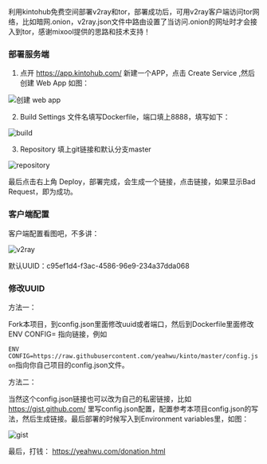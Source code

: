 利用kintohub免费空间部署v2ray和tor，部署成功后，可用v2ray客户端访问tor网络，比如暗网.onion，v2ray.json文件中路由设置了当访问.onion的网址时才会接入到tor，感谢mixool提供的思路和技术支持！

### 部署服务端
1. 点开 https://app.kintohub.com/ 新建一个APP，点击 Create Service ,然后创建 Web App 如图：

![创建 web app](/img/kinto2.PNG)

2. Build Settings 文件名填写Dockerfile，端口填上8888，填写如下：

![build](/img/kinto.PNG)

3. Repository 填上git链接和默认分支master

![repository](/img/kinto1.PNG)

最后点击右上角 Deploy，部署完成，会生成一个链接，点击链接，如果显示Bad Request，即为成功。

### 客户端配置

客户端配置看图吧，不多讲：

![v2ray](/img/kinto3.jpg)

默认UUID：c95ef1d4-f3ac-4586-96e9-234a37dda068

### 修改UUID
方法一：

Fork本项目，到config.json里面修改uuid或者端口，然后到Dockerfile里面修改ENV CONFIG= 指向链接，例如

`ENV CONFIG=https://raw.githubusercontent.com/yeahwu/kinto/master/config.json`指向你自己项目的config.json文件。

方法二：

当然这个config.json链接也可以改为自己的私密链接，比如 https://gist.github.com/ 里写config.json配置，配置参考本项目config.json的写法，然后生成链接。最后部署的时候写入到Environment variables里，如图：

![gist](/img/kinto4.jpg)

最后，打钱：
https://yeahwu.com/donation.html
